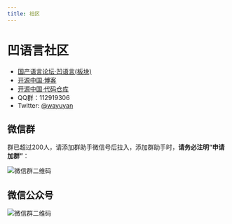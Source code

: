 ```yaml
---
title: 社区
---
```


# 凹语言社区

- [国产语言论坛·凹语言(板块)](https://zh-lang.osanswer.net/c/walang)
- [开源中国·博客](https://my.oschina.net/walang)
- [开源中国·代码仓库](https://gitee.com/wa-lang/wa)
- QQ群：112919306
- Twitter: [@wayuyan](https://twitter.com/wayuyan)

## 微信群

群已超过200人，请添加群助手微信号后拉入，添加群助手时，**请务必注明“申请加群”**：

![微信群二维码](/wechatgroup.jpg)

## 微信公众号

![微信群二维码](/wechat-dev-wa-lang.png)
